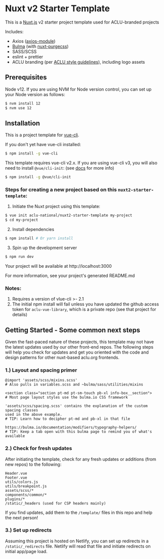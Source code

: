 # Nuxt v2 Starter Template

This is a [Nuxt.js](https://github.com/nuxt/nuxt.js) v2 starter project template used for ACLU-branded projects

Includes:

- Axios ([axios-module](https://github.com/nuxt-community/axios-module))
- [Bulma](https://github.com/jgthms/bulma) (with [nuxt-purgecss](https://github.com/Developmint/nuxt-purgecss))
- SASS/SCSS
- eslint + prettier
- ACLU branding (per [ACLU style guidelines](https://aclu-national.github.io/style/)), including logo assets

## Prerequisites

Node v12. If you are using NVM for Node version control, you can set up your Node version as follows:

```bash
$ nvm install 12
$ nvm use 12
```

## Installation

This is a project template for [vue-cli](https://github.com/vuejs/vue-cli).

If you don't yet have vue-cli installed:

```bash
$ npm install -g vue-cli
```

This template requires vue-cli v2.x. If you are using vue-cli v3, you will also need to install `@vue/cli-init`: (see [docs](https://cli.vuejs.org/guide/creating-a-project.html#pulling-2-x-templates-legacy) for more info)

```bash
$ npm install -g @vue/cli-init
```

### Steps for creating a new project based on this `nuxt2-starter-template`:

1. Initiate the Nuxt project using this template:

``` bash
$ vue init aclu-national/nuxt2-starter-template my-project
$ cd my-project
```

2. Install dependencies

``` bash
$ npm install # Or yarn install
```

3. Spin up the development server

``` bash
$ npm run dev
```

Your project will be available at http://localhost:3000

For more information, see your project's generated README.md

### Notes:

1. Requires a version of vlue-cli >- 2.1
2. The initial npm install will fail unless you have updated the github access token for `aclu-vue-library`, which is a private repo (see that project for details)


## Getting Started - Some common next steps

Given the fast-paced nature of these projects, this template may not have the latest updates used by our other front-end repos. The following steps will help you check for updates and get you oriented with the code and design patterns for other nuxt-based aclu.org frontends.

### 1.) Layout and spacing primer
```
@import 'assets/scss/mixins.scss' 
# Also pulls in variables.scss and ~bulma/sass/utilities/mixins 

<section class="section pt-md pt-sm-touch pb-xl info-box__section">
# Most page layout styles use the bulma.io CSS framework

'assets/scss/spacing.scss' contains the explanation of the custom spacing classes
used in the above example.
# TIP: Learn how to decipher pt-md and pb-xl in that file

https://bulma.io/documentation/modifiers/typography-helpers/
# TIP: Keep a tab open with this bulma page to remind you of what's available
```

### 2.) Check for fresh updates

After initiating the template, check for any fresh updates or additions (from new repos) to the following:
```
Header.vue
Footer.vue
utils/colors.js
utils/breakpoint.js
assets/scss/*
components/common/*
plugins/*
/static/_headers (used for CSP headers mainly)
```

If you find updates, add them to the `/template/` files in this repo and help the next person!

### 3.) Set up redirects

Assuming this project is hosted on Netlify, you can set up redirects in a `/static/_redirects` file.  Netlify will read that file and initiate redirects on initial app/page load.
